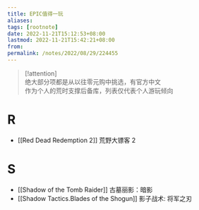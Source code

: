 ```yaml
---
title: EPIC值得一玩
aliases: 
tags: [rootnote]
date: 2022-11-21T15:12:53+08:00
lastmod: 2022-11-21T15:42:21+08:00
from: 
permalink: /notes/2022/08/29/224455
---
```


> [!attention]  
> 绝大部分项都是从以往零元购中挑选，有官方中文  
> 作为个人的荒时支撑后备库，列表仅代表个人游玩倾向

# R

- [[Red Dead Redemption 2]] 荒野大镖客 2

# S

- [[Shadow of the Tomb Raider]] 古墓丽影：暗影
- [[Shadow Tactics.Blades of the Shogun]] 影子战术: 将军之刃
